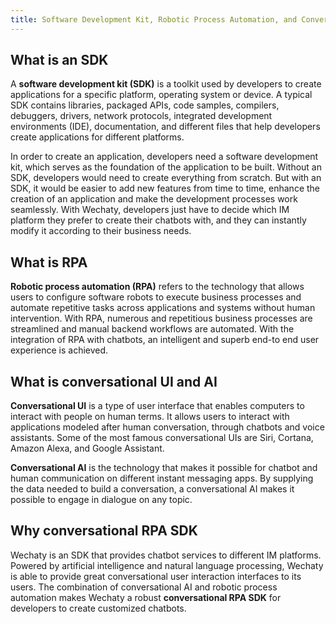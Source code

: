 ```yaml
---
title: Software Development Kit, Robotic Process Automation, and Conversational Interfaces
---
```


## What is an SDK
A **software development kit (SDK)** is a toolkit used by developers to create applications for a specific platform, operating system or device. A typical SDK contains libraries, packaged APIs, code samples, compilers, debuggers, drivers, network protocols, integrated development environments (IDE), documentation, and different files that help developers create applications for different platforms.

In order to create an application, developers need a software development kit, which serves as the foundation of the application to be built. Without an SDK, developers would need to create everything from scratch. But with an SDK, it would be easier to add new features from time to time, enhance the creation of an application and make the development processes work seamlessly. With Wechaty, developers just have to decide which IM platform they prefer to create their chatbots with, and they can instantly modify it according to their business needs.

## What is RPA
**Robotic process automation (RPA)** refers to the technology that allows users to configure software robots to execute business processes and automate repetitive tasks across applications and systems without human intervention. With RPA, numerous and repetitious business processes are streamlined and manual backend workflows are automated. With the integration of RPA with chatbots, an intelligent and superb end-to end user experience is achieved.

## What is conversational UI and AI
**Conversational UI** is a type of user interface that enables computers to interact with people on human terms. It allows users to interact with applications modeled after human conversation, through chatbots and voice assistants. Some of the most famous conversational UIs are Siri, Cortana, Amazon Alexa, and Google Assistant.

**Conversational AI** is the technology that makes it possible for chatbot and human communication on different instant messaging apps. By supplying the data needed to build a conversation, a conversational AI makes it possible to engage in dialogue on any topic.

## Why conversational RPA SDK
Wechaty is an SDK that provides chatbot services to different IM platforms. Powered by artificial intelligence and natural language processing, Wechaty is able to provide great conversational user interaction interfaces to its users. The combination of conversational AI and robotic process automation makes Wechaty a robust **conversational RPA SDK** for developers to create customized chatbots.

